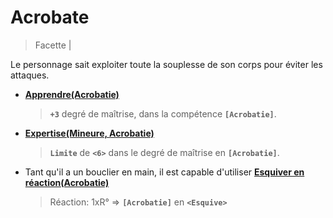 #  Acrobate

> Facette |

Le personnage sait exploiter toute la souplesse de son corps pour éviter les attaques. 

* **[Apprendre(Acrobatie)](https://trello.com/c/okzDUbWA)**
    > **`+3`** degré de maîtrise, dans la compétence **`[Acrobatie]`**.
* **[Expertise(Mineure, Acrobatie)](https://trello.com/c/0EKOzT2h)**
    > **`Limite`** de **`<6>`** dans le degré de maîtrise en **`[Acrobatie]`**.
* Tant qu'il a un bouclier en main, il est capable d'utiliser **[Esquiver en réaction(Acrobatie)](https://trello.com/c/9hAjhUOs)**
    > Réaction:
    > 1xR° => **`[Acrobatie]`** en **`<Esquive>`**
